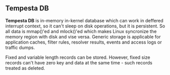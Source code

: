 ## Tempesta DB

**Tempesta DB** is in-memory in-kernel database which can work in deffered
interrupt context, so it can't sleep on disk operations, but it is persistent.
So all data is mmap()'ed and mlock()'ed which makes Linux syncronize the memory
region with disk and vise versa. Generic storage is applicable for application
caches, filter rules, resolver results, events and access logs or traffic dumps.

Fixed and variable length records can be stored. However, fixed size records
can't have zero key and data at the same time - such records treated as deleted.
